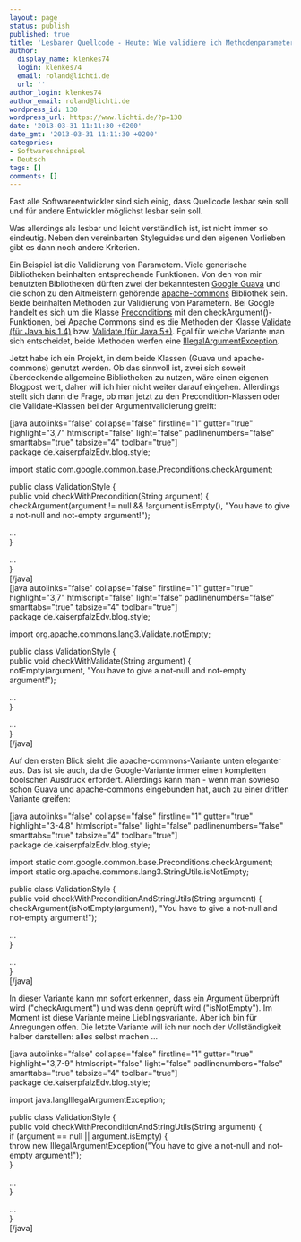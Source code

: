 ```yaml
---
layout: page
status: publish
published: true
title: 'Lesbarer Quellcode - Heute: Wie validiere ich Methodenparameter?'
author:
  display_name: klenkes74
  login: klenkes74
  email: roland@lichti.de
  url: ''
author_login: klenkes74
author_email: roland@lichti.de
wordpress_id: 130
wordpress_url: https://www.lichti.de/?p=130
date: '2013-03-31 11:11:30 +0200'
date_gmt: '2013-03-31 11:11:30 +0200'
categories:
- Softwareschnipsel
- Deutsch
tags: []
comments: []
---
```

<p>Fast alle Softwareentwickler sind sich einig, dass Quellcode lesbar sein soll und für andere Entwickler möglichst lesbar sein soll.</p>
<p>Was allerdings als lesbar und leicht verständlich ist, ist nicht immer so eindeutig. Neben den vereinbarten Styleguides und den eigenen Vorlieben gibt es dann noch andere Kriterien.</p>
<p><!--more--></p>
<p>Ein Beispiel ist die Validierung von Parametern. Viele generische Bibliotheken beinhalten entsprechende Funktionen. Von den von mir benutzten Bibliotheken dürften zwei der bekanntesten <a title="Guava: Google Core Libraries for Java 1.6+" href="http://code.google.com/p/guava-libraries/" target="_blank" rel="noopener noreferrer">Google Guava</a> und die schon zu den Altmeistern gehörende <a title="Apache Commons" href="http://http://commons.apache.org/" target="_blank" rel="noopener noreferrer">apache-commons</a> Bibliothek sein. Beide beinhalten Methoden zur Validierung von Parametern. Bei Google handelt es sich um die Klasse <a title="Class Preconditions" href="http://google-collections.googlecode.com/svn/trunk/javadoc/com/google/common/base/Preconditions.html" target="_blank" rel="noopener noreferrer">Preconditions</a> mit den checkArgument()-Funktionen, bei Apache Commons sind es die Methoden der Klasse <a title="Class Validate (für Java bis 1.4)" href="http://commons.apache.org/proper/commons-lang/javadocs/api-2.6/org/apache/commons/lang/Validate.html" target="_blank" rel="noopener noreferrer">Validate (für Java bis 1.4)</a> bzw. <a title="Class Validate (für Java ab 5)" href="http://commons.apache.org/proper/commons-lang/javadocs/api-3.1/org/apache/commons/lang3/Validate.html" target="_blank" rel="noopener noreferrer">Validate (für Java 5+)</a>. Egal für welche Variante man sich entscheidet, beide Methoden werfen eine <a title="IllegalArgumentException" href="http://docs.oracle.com/javase/1.5.0/docs/api/java/lang/IllegalArgumentException.html" target="_blank" rel="noopener noreferrer">IllegalArgumentException</a>.</p>
<p>Jetzt habe ich ein Projekt, in dem beide Klassen (Guava und apache-commons) genutzt werden. Ob das sinnvoll ist, zwei sich soweit überdeckende allgemeine Bibliotheken zu nutzen, wäre einen eigenen Blogpost wert, daher will ich hier nicht weiter darauf eingehen. Allerdings stellt sich dann die Frage, ob man jetzt zu den Precondition-Klassen oder die Validate-Klassen bei der Argumentvalidierung greift:</p>
<p>[java autolinks="false" collapse="false" firstline="1" gutter="true" highlight="3,7" htmlscript="false" light="false" padlinenumbers="false" smarttabs="true" tabsize="4" toolbar="true"]<br />
package de.kaiserpfalzEdv.blog.style;</p>
<p>import static com.google.common.base.Preconditions.checkArgument;</p>
<p>public class ValidationStyle {<br />
    public void checkWithPrecondition(String argument) {<br />
        checkArgument(argument != null &amp;&amp; !argument.isEmpty(), &quot;You have to give a not-null and not-empty argument!&quot;);</p>
<p>        ...<br />
    }</p>
<p>    ...<br />
}<br />
[/java]<br />
[java autolinks="false" collapse="false" firstline="1" gutter="true" highlight="3,7" htmlscript="false" light="false" padlinenumbers="false" smarttabs="true" tabsize="4" toolbar="true"]<br />
package de.kaiserpfalzEdv.blog.style;</p>
<p>import org.apache.commons.lang3.Validate.notEmpty;</p>
<p>public class ValidationStyle {<br />
    public void checkWithValidate(String argument) {<br />
        notEmpty(argument, &quot;You have to give a not-null and not-empty argument!&quot;);</p>
<p>        ...<br />
    }</p>
<p>    ...<br />
}<br />
[/java]</p>
<p>Auf den ersten Blick sieht die apache-commons-Variante unten eleganter aus. Das ist sie auch, da die Google-Variante immer einen kompletten boolschen Ausdruck erfordert. Allerdings kann man - wenn man sowieso schon Guava und apache-commons eingebunden hat, auch zu einer dritten Variante greifen:</p>
<p>[java autolinks="false" collapse="false" firstline="1" gutter="true" highlight="3-4,8" htmlscript="false" light="false" padlinenumbers="false" smarttabs="true" tabsize="4" toolbar="true"]<br />
package de.kaiserpfalzEdv.blog.style;</p>
<p>import static com.google.common.base.Preconditions.checkArgument;<br />
import static org.apache.commons.lang3.StringUtils.isNotEmpty;</p>
<p>public class ValidationStyle {<br />
    public void checkWithPreconditionAndStringUtils(String argument) {<br />
        checkArgument(isNotEmpty(argument), &quot;You have to give a not-null and not-empty argument!&quot;);</p>
<p>        ...<br />
    }</p>
<p>    ...<br />
}<br />
[/java]</p>
<p>In dieser Variante kann mn sofort erkennen, dass ein Argument überprüft wird ("checkArgument") und was denn geprüft wird ("isNotEmpty"). Im Moment ist diese Variante meine Lieblingsvariante. Aber ich bin für Anregungen offen. Die letzte Variante will ich nur noch der Vollständigkeit halber darstellen: alles selbst machen ...</p>
<p>[java autolinks="false" collapse="false" firstline="1" gutter="true" highlight="3,7-9" htmlscript="false" light="false" padlinenumbers="false" smarttabs="true" tabsize="4" toolbar="true"]<br />
package de.kaiserpfalzEdv.blog.style;</p>
<p>import java.langIllegalArgumentException;</p>
<p>public class ValidationStyle {<br />
    public void checkWithPreconditionAndStringUtils(String argument) {<br />
        if (argument == null || argument.isEmpty) {<br />
            throw new IllegalArgumentException(&quot;You have to give a not-null and not-empty argument!&quot;);<br />
        }</p>
<p>        ...<br />
    }</p>
<p>    ...<br />
}<br />
[/java]</p>
